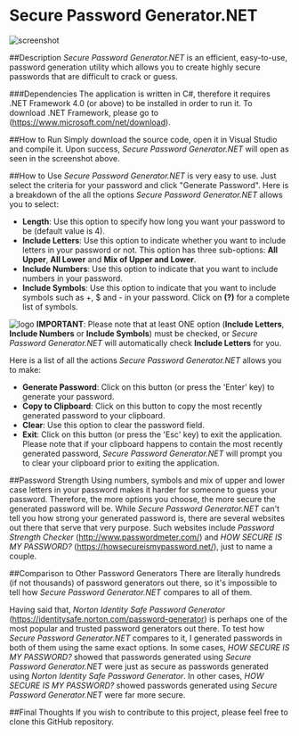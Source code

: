 # Secure Password Generator.NET

![screenshot](http://i.imgur.com/2S2w6bP.png)

##Description
_Secure Password Generator.NET_ is an efficient, easy-to-use, password generation utility which allows you to create highly secure passwords that are difficult to crack or guess.

###Dependencies
The application is written in C#, therefore it requires .NET Framework 4.0 (or above) to be installed in order to run it. To download .NET Framework, please go to (https://www.microsoft.com/net/download).

##How to Run
Simply download the source code, open it in Visual Studio and compile it. Upon success, _Secure Password Generator.NET_ will open as seen in the screenshot above.

##How to Use
_Secure Password Generator.NET_ is very easy to use. Just select the criteria for your password and click "Generate Password". Here is a breakdown of the all the options _Secure Password Generator.NET_ allows you to select:

* **Length**: Use this option to specify how long you want your password to be (default value is 4).
* **Include Letters**: Use this option to indicate whether you want to include letters in your password or not. This option has three sub-options: **All Upper**, **All Lower** and **Mix of Upper and Lower**.
* **Include Numbers**: Use this option to indicate that you want to include numbers in your password.
* **Include Symbols**: Use this option to indicate that you want to include symbols such as +, $ and - in your password. Click on **(?)** for a complete list of symbols. 

![logo](http://i.snag.gy/3F75G.jpg) **IMPORTANT**: Please note that at least ONE option (**Include Letters**, **Include Numbers** or **Include Symbols**) must be checked, or _Secure Password Generator.NET_ will automatically check **Include Letters** for you.

Here is a list of all the actions _Secure Password Generator.NET_ allows you to make:

* **Generate Password**: Click on this button (or press the 'Enter' key) to generate your password. 
* **Copy to Clipboard**: Click on this button to copy the most recently generated password to your clipboard.
* **Clear**: Use this option to clear the password field.
* **Exit**: Click on this button (or press the 'Esc' key) to exit the application. Please note that if your clipboard happens to contain the most recently generated password, _Secure Password Generator.NET_ will prompt you to clear your clipboard prior to exiting the application.

##Password Strength
Using numbers, symbols and mix of upper and lower case letters in your password makes it harder for someone to guess your password. Therefore, the more options you choose, the more secure the generated password will be. While _Secure Password Generator.NET_ can't tell you how strong your generated password is, there are several websites out there that serve that very purpose. Such websites include _Password Strength Checker_ (http://www.passwordmeter.com/) and _HOW SECURE IS MY PASSWORD?_ (https://howsecureismypassword.net/), just to name a couple.

##Comparison to Other Password Generators
There are literally hundreds (if not thousands) of password generators out there, so it's impossible to tell how _Secure Password Generator.NET_ compares to all of them. 

Having said that, _Norton Identity Safe Password Generator_ (https://identitysafe.norton.com/password-generator) is perhaps one of the most popular and trusted password generators out there. To test how _Secure Password Generator.NET_ compares to it, I generated passwords in both of them using the same exact options. In some cases, _HOW SECURE IS MY PASSWORD?_ showed that passwords generated using _Secure Password Generator.NET_ were just as secure as passwords generated using _Norton Identity Safe Password Generator_. In other cases, _HOW SECURE IS MY PASSWORD?_ showed passwords generated using _Secure Password Generator.NET_ were far more secure. 

##Final Thoughts
If you wish to contribute to this project, please feel free to clone this GitHub repository.
